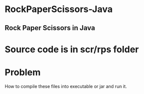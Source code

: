 # RockPaperScissors-Java
## Rock Paper Scissors in Java
# Source code is in scr/rps folder
# Problem 
How to compile these files into executable or jar and run it.
